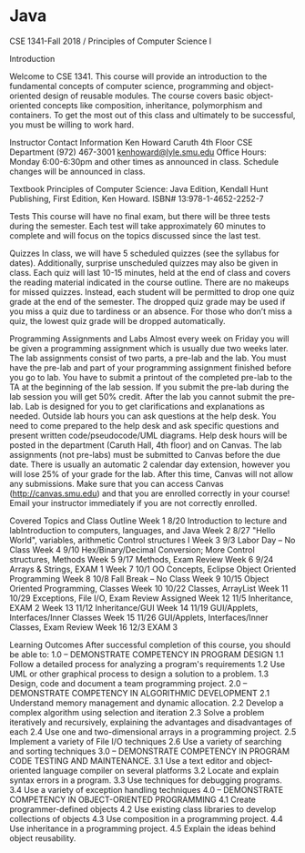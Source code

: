 # Java
CSE 1341-Fall 2018 / Principles of Computer Science I

Introduction

Welcome to CSE 1341. This course will provide an introduction to the fundamental concepts of
computer science, programming and object-oriented design of reusable modules. The course covers
basic object-oriented concepts like composition, inheritance, polymorphism and containers. To get the
most out of this class and ultimately to be successful, you must be willing to work hard.

Instructor Contact Information
Ken Howard
Caruth 4th Floor CSE Department
(972) 467-3001
kenhoward@lyle.smu.edu
Office Hours: Monday 6:00-6:30pm and other times as announced in class. 
Schedule changes will be announced in class.

Textbook
Principles of Computer Science: Java Edition, Kendall Hunt Publishing, 
First Edition, Ken Howard. ISBN# 13:978-1-4652-2252-7

Tests
This course will have no final exam, but there will be three tests during the semester. Each test will
take approximately 60 minutes to complete and will focus on the topics discussed since the last test.

Quizzes
In class, we will have 5 scheduled quizzes (see the syllabus for dates). Additionally, surprise
unscheduled quizzes may also be given in class. Each quiz will last 10-15 minutes, held at the end of
class and covers the reading material indicated in the course outline. There are no makeups for
missed quizzes. Instead, each student will be permitted to drop one quiz grade at the end of the
semester. The dropped quiz grade may be used if you miss a quiz due to tardiness or an absence. For
those who don’t miss a quiz, the lowest quiz grade will be dropped automatically.

Programming Assignments and Labs
Almost every week on Friday you will be given a programming assignment which is usually due two
weeks later. The lab assignments consist of two parts, a pre-lab and the lab.
You must have the pre-lab and part of your programming assignment finished before you go to lab.
You have to submit a printout of the completed pre-lab to the TA at the beginning of the lab session. If
you submit the pre-lab during the lab session you will get 50% credit. After the lab you cannot submit
the pre-lab. Lab is designed for you to get clarifications and explanations as needed. Outside lab hours
you can ask questions at the help desk. You need to come prepared to the help desk and ask specific
questions and present written code/pseudocode/UML diagrams. Help desk hours will be posted in the
department (Caruth Hall, 4th floor) and on Canvas.
The lab assignments (not pre-labs) must be submitted to Canvas before the due date. There is usually
an automatic 2 calendar day extension, however you will lose 25% of your grade for the lab. After this
time, Canvas will not allow any submissions. Make sure that you can access Canvas
(http://canvas.smu.edu) and that you are enrolled correctly in your course! Email your instructor
immediately if you are not correctly enrolled.

Covered Topics and Class Outline
Week 1 8/20 Introduction to lecture and labIntroduction to computers, languages, and Java
Week 2 8/27 "Hello World", variables, arithmetic Control structures I 
Week 3 9/3 Labor Day – No Class
Week 4 9/10 Hex/Binary/Decimal Conversion; More Control structures, Methods
Week 5 9/17 Methods, Exam Review
Week 6 9/24 Arrays & Strings, EXAM 1
Week 7 10/1 OO Concepts, Eclipse Object Oriented Programming
Week 8 10/8 Fall Break – No Class
Week 9 10/15 Object Oriented Programming, Classes
Week 10 10/22 Classes, ArrayList 
Week 11 10/29 Exceptions, File I/O, Exam Review Assigned
Week 12 11/5 Inheritance, EXAM 2
Week 13 11/12 Inheritance/GUI
Week 14 11/19 GUI/Applets, Interfaces/Inner Classes
Week 15 11/26 GUI/Applets, Interfaces/Inner Classes, Exam Review
Week 16 12/3 EXAM 3

Learning Outcomes
After successful completion of this course, you should be able to:
1.0 – DEMONSTRATE COMPETENCY IN PROGRAM DESIGN
1.1 Follow a detailed process for analyzing a program's requirements
1.2 Use UML or other graphical process to design a solution to a problem.
1.3 Design, code and document a team programming project.
2.0 – DEMONSTRATE COMPETENCY IN ALGORITHMIC DEVELOPMENT
2.1 Understand memory management and dynamic allocation.
2.2 Develop a complex algorithm using selection and iteration
2.3 Solve a problem iteratively and recursively, explaining the advantages and disadvantages of each
2.4 Use one and two-dimensional arrays in a programming project.
2.5 Implement a variety of File I/O techniques
2.6 Use a variety of searching and sorting techniques
3.0 – DEMONSTRATE COMPETENCY IN PROGRAM CODE TESTING AND MAINTENANCE.
3.1 Use a text editor and object-oriented language compiler on several platforms
3.2 Locate and explain syntax errors in a program.
3.3 Use techniques for debugging programs.
3.4 Use a variety of exception handling techniques
4.0 – DEMONSTRATE COMPETENCY IN OBJECT-ORIENTED PROGRAMMING
4.1 Create programmer-defined objects
4.2 Use existing class libraries to develop collections of objects
4.3 Use composition in a programming project.
4.4 Use inheritance in a programming project.
4.5 Explain the ideas behind object reusability.

